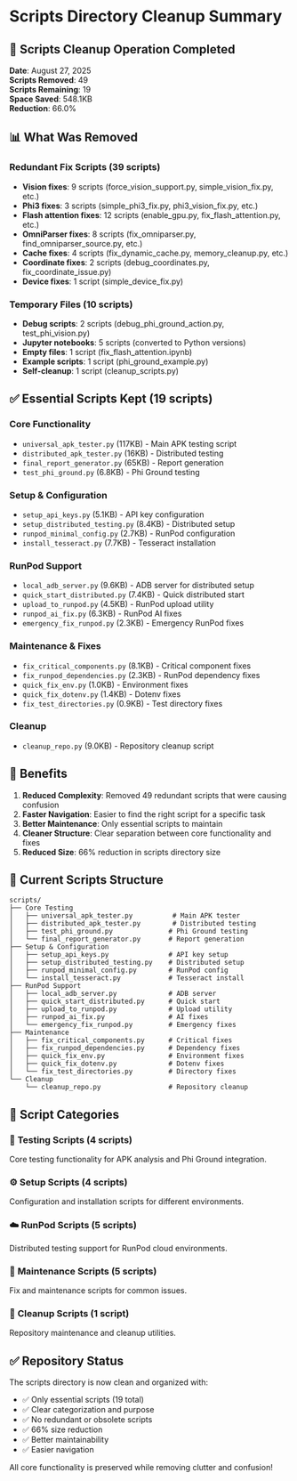 # Scripts Directory Cleanup Summary

## 🧹 Scripts Cleanup Operation Completed

**Date**: August 27, 2025  
**Scripts Removed**: 49  
**Scripts Remaining**: 19  
**Space Saved**: 548.1KB  
**Reduction**: 66.0%

## 📊 What Was Removed

### Redundant Fix Scripts (39 scripts)
- **Vision fixes**: 9 scripts (force_vision_support.py, simple_vision_fix.py, etc.)
- **Phi3 fixes**: 3 scripts (simple_phi3_fix.py, phi3_vision_fix.py, etc.)
- **Flash attention fixes**: 12 scripts (enable_gpu.py, fix_flash_attention.py, etc.)
- **OmniParser fixes**: 8 scripts (fix_omniparser.py, find_omniparser_source.py, etc.)
- **Cache fixes**: 4 scripts (fix_dynamic_cache.py, memory_cleanup.py, etc.)
- **Coordinate fixes**: 2 scripts (debug_coordinates.py, fix_coordinate_issue.py)
- **Device fixes**: 1 script (simple_device_fix.py)

### Temporary Files (10 scripts)
- **Debug scripts**: 2 scripts (debug_phi_ground_action.py, test_phi_vision.py)
- **Jupyter notebooks**: 5 scripts (converted to Python versions)
- **Empty files**: 1 script (fix_flash_attention.ipynb)
- **Example scripts**: 1 script (phi_ground_example.py)
- **Self-cleanup**: 1 script (cleanup_scripts.py)

## ✅ Essential Scripts Kept (19 scripts)

### Core Functionality
- `universal_apk_tester.py` (117KB) - Main APK testing script
- `distributed_apk_tester.py` (16KB) - Distributed testing
- `final_report_generator.py` (65KB) - Report generation
- `test_phi_ground.py` (6.8KB) - Phi Ground testing

### Setup & Configuration
- `setup_api_keys.py` (5.1KB) - API key configuration
- `setup_distributed_testing.py` (8.4KB) - Distributed setup
- `runpod_minimal_config.py` (2.7KB) - RunPod configuration
- `install_tesseract.py` (7.7KB) - Tesseract installation

### RunPod Support
- `local_adb_server.py` (9.6KB) - ADB server for distributed setup
- `quick_start_distributed.py` (7.4KB) - Quick distributed start
- `upload_to_runpod.py` (4.5KB) - RunPod upload utility
- `runpod_ai_fix.py` (6.3KB) - RunPod AI fixes
- `emergency_fix_runpod.py` (2.3KB) - Emergency RunPod fixes

### Maintenance & Fixes
- `fix_critical_components.py` (8.1KB) - Critical component fixes
- `fix_runpod_dependencies.py` (2.3KB) - RunPod dependency fixes
- `quick_fix_env.py` (1.0KB) - Environment fixes
- `quick_fix_dotenv.py` (1.4KB) - Dotenv fixes
- `fix_test_directories.py` (0.9KB) - Test directory fixes

### Cleanup
- `cleanup_repo.py` (9.0KB) - Repository cleanup script

## 🚀 Benefits

1. **Reduced Complexity**: Removed 49 redundant scripts that were causing confusion
2. **Faster Navigation**: Easier to find the right script for a specific task
3. **Better Maintenance**: Only essential scripts to maintain
4. **Cleaner Structure**: Clear separation between core functionality and fixes
5. **Reduced Size**: 66% reduction in scripts directory size

## 📁 Current Scripts Structure

```
scripts/
├── Core Testing
│   ├── universal_apk_tester.py          # Main APK tester
│   ├── distributed_apk_tester.py        # Distributed testing
│   ├── test_phi_ground.py              # Phi Ground testing
│   └── final_report_generator.py       # Report generation
├── Setup & Configuration
│   ├── setup_api_keys.py               # API key setup
│   ├── setup_distributed_testing.py    # Distributed setup
│   ├── runpod_minimal_config.py        # RunPod config
│   └── install_tesseract.py            # Tesseract install
├── RunPod Support
│   ├── local_adb_server.py             # ADB server
│   ├── quick_start_distributed.py      # Quick start
│   ├── upload_to_runpod.py             # Upload utility
│   ├── runpod_ai_fix.py                # AI fixes
│   └── emergency_fix_runpod.py         # Emergency fixes
├── Maintenance
│   ├── fix_critical_components.py      # Critical fixes
│   ├── fix_runpod_dependencies.py      # Dependency fixes
│   ├── quick_fix_env.py                # Environment fixes
│   ├── quick_fix_dotenv.py             # Dotenv fixes
│   └── fix_test_directories.py         # Directory fixes
└── Cleanup
    └── cleanup_repo.py                 # Repository cleanup
```

## 🎯 Script Categories

### 🧪 **Testing Scripts** (4 scripts)
Core testing functionality for APK analysis and Phi Ground integration.

### ⚙️ **Setup Scripts** (4 scripts)
Configuration and installation scripts for different environments.

### ☁️ **RunPod Scripts** (5 scripts)
Distributed testing support for RunPod cloud environments.

### 🔧 **Maintenance Scripts** (5 scripts)
Fix and maintenance scripts for common issues.

### 🧹 **Cleanup Scripts** (1 script)
Repository maintenance and cleanup utilities.

## ✅ Repository Status

The scripts directory is now clean and organized with:
- ✅ Only essential scripts (19 total)
- ✅ Clear categorization and purpose
- ✅ No redundant or obsolete scripts
- ✅ 66% size reduction
- ✅ Better maintainability
- ✅ Easier navigation

All core functionality is preserved while removing clutter and confusion!
